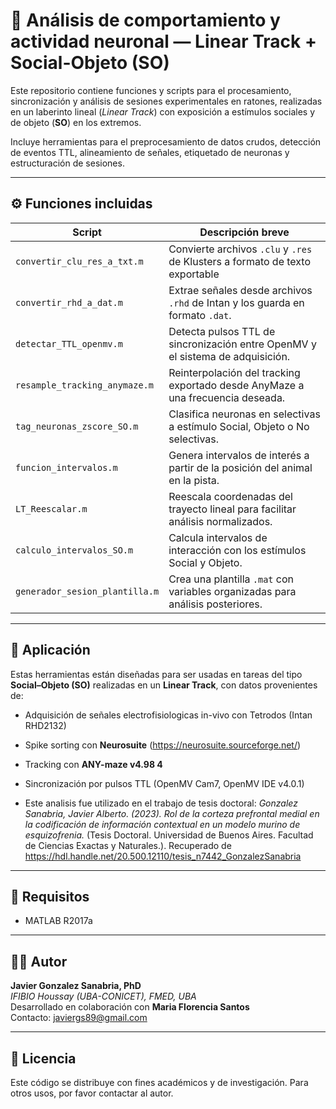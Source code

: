 # 🧠 Análisis de comportamiento y actividad neuronal — Linear Track + Social-Objeto (SO)

Este repositorio contiene funciones y scripts para el procesamiento, sincronización y análisis de sesiones experimentales en ratones, realizadas en un laberinto lineal (*Linear Track*) con exposición a estímulos sociales y de objeto (**SO**) en los extremos.

Incluye herramientas para el preprocesamiento de datos crudos, detección de eventos TTL, alineamiento de señales, etiquetado de neuronas y estructuración de sesiones.

---

## ⚙️ Funciones incluidas

| Script                             | Descripción breve                                                                 |
|------------------------------------|-----------------------------------------------------------------------------------|
| `convertir_clu_res_a_txt.m`       | Convierte archivos `.clu` y `.res` de Klusters a formato de texto exportable       |
| `convertir_rhd_a_dat.m`           | Extrae señales desde archivos `.rhd` de Intan y los guarda en formato `.dat`.      |
| `detectar_TTL_openmv.m`           | Detecta pulsos TTL de sincronización entre OpenMV y el sistema de adquisición.     |
| `resample_tracking_anymaze.m`     | Reinterpolación del tracking exportado desde AnyMaze a una frecuencia deseada.     |
| `tag_neuronas_zscore_SO.m`        | Clasifica neuronas en selectivas a estímulo Social, Objeto o No selectivas.        |
| `funcion_intervalos.m`            | Genera intervalos de interés a partir de la posición del animal en la pista.       |
| `LT_Reescalar.m`                  | Reescala coordenadas del trayecto lineal para facilitar análisis normalizados.     |
| `calculo_intervalos_SO.m`         | Calcula intervalos de interacción con los estímulos Social y Objeto.               |
| `generador_sesion_plantilla.m`    | Crea una plantilla `.mat` con variables organizadas para análisis posteriores.     |

---

## 📌 Aplicación

Estas herramientas están diseñadas para ser usadas en tareas del tipo **Social–Objeto (SO)** realizadas en un **Linear Track**, con datos provenientes de:

- Adquisición de señales electrofisiologicas in-vivo con Tetrodos (Intan RHD2132)
- Spike sorting con **Neurosuite** (https://neurosuite.sourceforge.net/)
- Tracking con **ANY-maze v4.98 4**
- Sincronización por pulsos TTL (OpenMV Cam7, OpenMV IDE v4.0.1)

- Este analisis fue utilizado en el trabajo de tesis doctoral:
  *Gonzalez Sanabria, Javier Alberto. (2023). Rol de la corteza prefrontal medial en la codificación de información contextual en un modelo murino de esquizofrenia.* (Tesis Doctoral. Universidad de Buenos Aires. Facultad de Ciencias Exactas y Naturales.). Recuperado de https://hdl.handle.net/20.500.12110/tesis_n7442_GonzalezSanabria

---

## 🧪 Requisitos

- MATLAB R2017a

---

## 👨‍🔬 Autor

**Javier Gonzalez Sanabria, PhD**  
*IFIBIO Houssay (UBA-CONICET), FMED, UBA*  
Desarrollado en colaboración con **Maria Florencia Santos**  
Contacto: javiergs89@gmail.com

---

## 📃 Licencia

Este código se distribuye con fines académicos y de investigación. Para otros usos, por favor contactar al autor.
